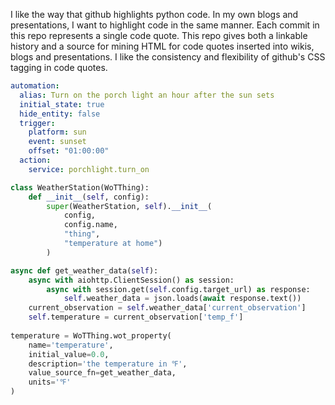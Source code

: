 I like the way that github highlights python code. In my own blogs and presentations,
I want to highlight code in the same manner. Each commit in this repo represents a single
code quote. This repo gives both a linkable history and a source for mining HTML for code
quotes inserted into wikis, blogs and presentations. I like the consistency and flexibility
of github's CSS tagging in code quotes.


```yaml
automation:
  alias: Turn on the porch light an hour after the sun sets
  initial_state: true
  hide_entity: false
  trigger:
    platform: sun
    event: sunset
    offset: "01:00:00"  
  action:
    service: porchlight.turn_on

```

```python
class WeatherStation(WoTThing):
    def __init__(self, config):
        super(WeatherStation, self).__init__(
            config,
            config.name,
            "thing",
            "temperature at home")
        )

async def get_weather_data(self):
    async with aiohttp.ClientSession() as session:
        async with session.get(self.config.target_url) as response:
            self.weather_data = json.loads(await response.text())
    current_observation = self.weather_data['current_observation']
    self.temperature = current_observation['temp_f']
                
temperature = WoTThing.wot_property(
    name='temperature',
    initial_value=0.0,
    description='the temperature in ℉',
    value_source_fn=get_weather_data,
    units='℉'
)

```
